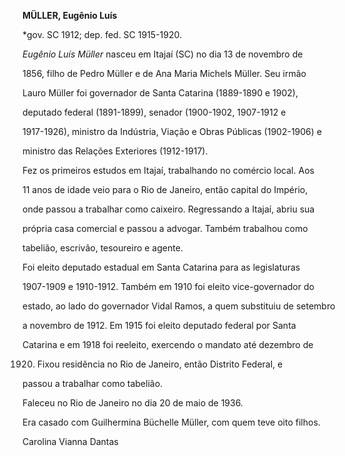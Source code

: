 **MÜLLER, Eugênio Luís**



\*gov. SC 1912; dep. fed. SC 1915-1920.



*Eugênio Luís Müller* nasceu em Itajaí (SC) no dia 13 de novembro de

1856, filho de Pedro Müller e de Ana Maria Michels Müller. Seu irmão

Lauro Müller foi governador de Santa Catarina (1889-1890 e 1902),

deputado federal (1891-1899), senador (1900-1902, 1907-1912 e

1917-1926), ministro da Indústria, Viação e Obras Públicas (1902-1906) e

ministro das Relações Exteriores (1912-1917).



Fez os primeiros estudos em Itajaí, trabalhando no comércio local. Aos

11 anos de idade veio para o Rio de Janeiro, então capital do Império,

onde passou a trabalhar como caixeiro. Regressando a Itajaí, abriu sua

própria casa comercial e passou a advogar. Também trabalhou como

tabelião, escrivão, tesoureiro e agente.



Foi eleito deputado estadual em Santa Catarina para as legislaturas

1907-1909 e 1910-1912. Também em 1910 foi eleito vice-governador do

estado, ao lado do governador Vidal Ramos, a quem substituiu de setembro

a novembro de 1912. Em 1915 foi eleito deputado federal por Santa

Catarina e em 1918 foi reeleito, exercendo o mandato até dezembro de

1920. Fixou residência no Rio de Janeiro, então Distrito Federal, e

passou a trabalhar como tabelião.



Faleceu no Rio de Janeiro no dia 20 de maio de 1936.



Era casado com Guilhermina Büchelle Müller, com quem teve oito filhos.



Carolina Vianna Dantas



